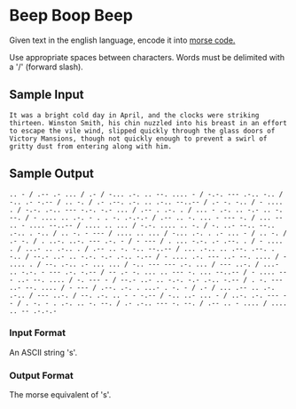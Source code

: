 # Beep Boop Beep
Given text in the english language, encode it into [morse code.](https://en.wikipedia.org/wiki/Morse_code)

Use appropriate spaces between characters. Words must be delimited with a '/' (forward slash).

## Sample Input
```
It was a bright cold day in April, and the clocks were striking thirteen. Winston Smith, his chin nuzzled into his breast in an effort to escape the vile wind, slipped quickly through the glass doors of Victory Mansions, though not quickly enough to prevent a swirl of gritty dust from entering along with him.
```

## Sample Output
```
.. - / .-- .- ... / .- / -... .-. .. --. .... - / -.-. --- .-.. -.. / -.. .- -.-- / .. -. / .- .--. .-. .. .-.. --..-- / .- -. -.. / - .... . / -.-. .-.. --- -.-. -.- ... / .-- . .-. . / ... - .-. .. -.- .. -. --. / - .... .. .-. - . . -. .-.-.- / .-- .. -. ... - --- -. / ... -- .. - .... --..-- / .... .. ... / -.-. .... .. -. / -. ..- --.. --.. .-.. . -.. / .. -. - --- / .... .. ... / -... .-. . .- ... - / .. -. / .- -. / . ..-. ..-. --- .-. - / - --- / . ... -.-. .- .--. . / - .... . / ...- .. .-.. . / .-- .. -. -.. --..-- / ... .-.. .. .--. .--. . -.. / --.- ..- .. -.-. -.- .-.. -.-- / - .... .-. --- ..- --. .... / - .... . / --. .-.. .- ... ... / -.. --- --- .-. ... / --- ..-. / ...- .. -.-. - --- .-. -.-- / -- .- -. ... .. --- -. ... --..-- / - .... --- ..- --. .... / -. --- - / --.- ..- .. -.-. -.- .-.. -.-- / . -. --- ..- --. .... / - --- / .--. .-. . ...- . -. - / .- / ... .-- .. .-. .-.. / --- ..-. / --. .-. .. - - -.-- / -.. ..- ... - / ..-. .-. --- -- / . -. - . .-. .. -. --. / .- .-.. --- -. --. / .-- .. - .... / .... .. -- .-.-.-
```

### Input Format
An ASCII string 's'.

### Output Format
The morse equivalent of 's'.
